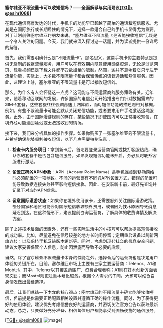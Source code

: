 **塞尔维亚不限流量卡可以收短信吗？——全面解读与实用建议[[TG💪+ @esim1088](https://t.me/s/esim1088)]**

在现代通信高度发达的时代，手机卡的功能早已超越了简单的通话和短信服务。尤其是在国际旅行或长期居住的情况下，选择一款适合自己的手机卡显得尤为重要。对于计划前往塞尔维亚的朋友来说，“塞尔维亚不限流量卡是否能接收短信”无疑是一个令人关注的问题。今天，我们就来深入探讨这一话题，并为读者提供一份详尽的解答。

首先，我们需要明确什么是“不限流量卡”。顾名思义，这类手机卡的主要特点是提供无限制的数据流量服务，用户可以在有效期内随意使用网络资源，无论是浏览网页、观看视频还是下载文件都不受数据量的限制。然而，这并不意味着它只专注于流量功能，实际上，大多数不限流量卡都会保留传统的语音通话和短信服务。因此，从理论上讲，塞尔维亚的不限流量卡是可以接收短信的。

那么，为什么有人会怀疑这一点呢？这可能与不同运营商的服务策略有关。近年来，随着移动互联网的发展，许多国家的电信公司开始推出专门针对数据需求的SIM卡套餐，这些套餐往往强调高速上网体验，而对短信功能的描述则相对模糊。例如，有些不限流量卡可能会默认关闭短信功能，或者要求用户手动激活这项服务。此外，由于国际漫游规则的存在，某些情况下即使国内可以正常接收短信，在境外也可能遇到延迟或无法接收到的情况。

接下来，我们来分析具体的操作步骤。如果你购买了一张塞尔维亚的不限流量卡，并希望确保能够顺利接收短信，以下几点需要特别注意：

1. **检查卡内服务项目**：拿到新卡后，首先要登录运营商官网或拨打客服热线，确认你的套餐中是否包含短信服务。如果发现短信功能未开启，务必及时联系客服进行激活。

2. **设置正确的APN参数**：APN（Access Point Name）是手机连接到移动网络时必须配置的一项参数。不同的运营商有不同的APN设置方式，错误的配置可能导致数据连接失败甚至影响短信接收。因此，在安装新卡前，最好先查询并记录下对应的APN信息。

3. **留意国际漫游状态**：如果你在境外使用该卡，还需要额外关注国际漫游政策。部分国家和地区可能会对国际短信收取额外费用，或者因为技术原因导致消息延迟到达。在这种情形下，建议提前咨询运营商，了解具体的收费详情及解决方案。

除了上述技术层面的因素外，还有一些实际生活中的小技巧可以帮助提高短信接收的成功率。比如，尽量避免在信号较差的地方长时间停留；定期重启设备以刷新网络连接；以及保持手机系统版本更新等。同时，考虑到现代社会的信息安全问题，建议大家妥善保管个人信息，防止因泄露而导致不必要的麻烦。

当然，除了塞尔维亚不限流量卡本身的性能之外，选择合适的运营商也是决定用户体验的关键所在。目前，塞尔维亚市场上主要有三家主要运营商：Telenor、A1和Mobtel。其中，Telenor以其覆盖范围广、资费合理著称；A1则在技术创新方面表现突出；而Mobtel则更注重本地化服务。根据个人需求的不同，大家可以结合自身情况做出最佳选择。

最后，让我们总结一下本文的核心观点：塞尔维亚的不限流量卡确实能够接收短信，但前提是你需要正确配置相关设置并遵循正确的操作流程。同时，为了获得更好的使用体验，建议优先考虑信誉良好的运营商，并密切关注官方公告以获取最新动态。总之，只要做好充分准备，相信每位用户都能享受到流畅便捷的通信服务。

[[TG💪+ @esim1088](https://t.me/s/esim1088) ![Image](https://i.postimg.cc/4NQfJmqS/Snipaste-2025-05-13-00-14-12.png)]